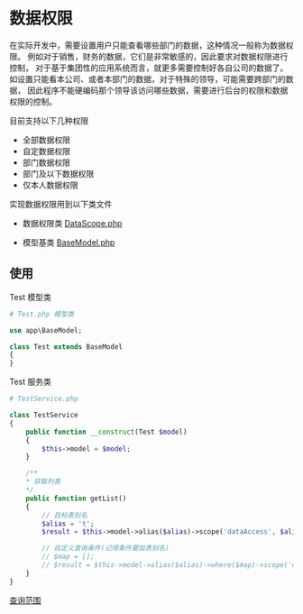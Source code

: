 # 数据权限
在实际开发中，需要设置用户只能查看哪些部门的数据，这种情况一般称为数据权限。
例如对于销售，财务的数据，它们是非常敏感的，因此要求对数据权限进行控制， 对于基于集团性的应用系统而言，就更多需要控制好各自公司的数据了。如设置只能看本公司、或者本部门的数据，对于特殊的领导，可能需要跨部门的数据， 因此程序不能硬编码那个领导该访问哪些数据，需要进行后台的权限和数据权限的控制。

目前支持以下几种权限
- 全部数据权限
- 自定数据权限
- 部门数据权限
- 部门及以下数据权限
- 仅本人数据权限

实现数据权限用到以下类文件


- 数据权限类 [DataScope.php](https://github.com/edenleung/think-admin/blob/6.0/app/dataScope/DataScope.php)

- 模型基类 [BaseModel.php](https://github.com/edenleung/think-admin/blob/6.0/app/BaseModel.php)

## 使用

Test 模型类
```php
# Test.php 模型类

use app\BaseModel;

class Test extends BaseModel
{
}

```

Test 服务类
```php
# TestService.php

class TestService
{
    public function __construct(Test $model)
    {
        $this->model = $model;
    }

    /**
    * 获取列表
    */
    public function getList()
    {
        // 目标表别名
        $alias = 't';
        $result = $this->model->alias($alias)->scope('dataAccess', $alias)->select();

        // 自定义查询条件(记得条件要加表别名)
        // $map = [];
        // $result = $this->model->alias($alias)->where($map)->scope('dataAccess', $alias)->select();
    }
}


```

[查询范围](https://www.kancloud.cn/manual/thinkphp6_0/1037586)